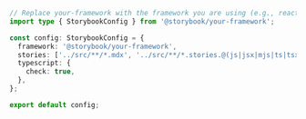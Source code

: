 ```ts filename=".storybook/main.ts" renderer="common" language="ts"
// Replace your-framework with the framework you are using (e.g., react-webpack5, vue3-webpack5)
import type { StorybookConfig } from '@storybook/your-framework';

const config: StorybookConfig = {
  framework: '@storybook/your-framework',
  stories: ['../src/**/*.mdx', '../src/**/*.stories.@(js|jsx|mjs|ts|tsx)'],
  typescript: {
    check: true,
  },
};

export default config;
```
